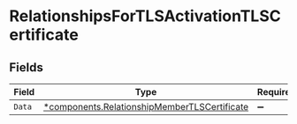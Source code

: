 # RelationshipsForTLSActivationTLSCertificate


## Fields

| Field                                                                                                   | Type                                                                                                    | Required                                                                                                | Description                                                                                             |
| ------------------------------------------------------------------------------------------------------- | ------------------------------------------------------------------------------------------------------- | ------------------------------------------------------------------------------------------------------- | ------------------------------------------------------------------------------------------------------- |
| `Data`                                                                                                  | [*components.RelationshipMemberTLSCertificate](../../models/shared/relationshipmembertlscertificate.md) | :heavy_minus_sign:                                                                                      | N/A                                                                                                     |